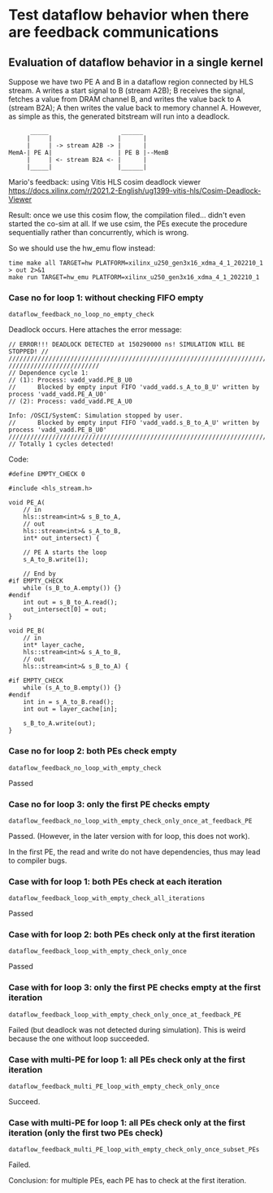 # Test dataflow behavior when there are feedback communications

## Evaluation of dataflow behavior in a single kernel

Suppose we have two PE A and B in a dataflow region connected by HLS stream. A writes a start signal to B (stream A2B); B receives the signal, fetches a value from DRAM channel B, and writes the value back to A (stream B2A); A then writes the value back to memory channel A. However, as simple as this, the generated bitstream will run into a deadlock. 

```
      _____                    ______
     |     |                  |      |
     |     | -> stream A2B -> |      |
MemA-| PE A|                  | PE B |--MemB
     |     | <- stream B2A <- |      |
     |_____|                  |______|
```

Mario's feedback: using Vitis HLS cosim deadlock viewer https://docs.xilinx.com/r/2021.2-English/ug1399-vitis-hls/Cosim-Deadlock-Viewer

Result: once we use this cosim flow, the compilation filed... didn't even started the co-sim at all. If we use csim, the PEs execute the procedure sequentially rather than concurrently, which is wrong. 

So we should use the hw_emu flow instead: 

```
time make all TARGET=hw PLATFORM=xilinx_u250_gen3x16_xdma_4_1_202210_1 > out 2>&1
make run TARGET=hw_emu PLATFORM=xilinx_u250_gen3x16_xdma_4_1_202210_1
```

### Case no for loop 1: without checking FIFO empty

`dataflow_feedback_no_loop_no_empty_check`

Deadlock occurs. Here attaches the error message:

```
// ERROR!!! DEADLOCK DETECTED at 150290000 ns! SIMULATION WILL BE STOPPED! //
//////////////////////////////////////////////////////////////////////////////
/////////////////////////
// Dependence cycle 1:
// (1): Process: vadd_vadd.PE_B_U0
//      Blocked by empty input FIFO 'vadd_vadd.s_A_to_B_U' written by process 'vadd_vadd.PE_A_U0'
// (2): Process: vadd_vadd.PE_A_U0

Info: /OSCI/SystemC: Simulation stopped by user.
//      Blocked by empty input FIFO 'vadd_vadd.s_B_to_A_U' written by process 'vadd_vadd.PE_B_U0'
////////////////////////////////////////////////////////////////////////
// Totally 1 cycles detected!
```

Code:

```
#define EMPTY_CHECK 0

#include <hls_stream.h>

void PE_A(
    // in
    hls::stream<int>& s_B_to_A,
    // out
    hls::stream<int>& s_A_to_B,
    int* out_intersect) {

    // PE A starts the loop
    s_A_to_B.write(1);

    // End by 
#if EMPTY_CHECK
    while (s_B_to_A.empty()) {}
#endif
    int out = s_B_to_A.read();
    out_intersect[0] = out;
}

void PE_B(
    // in
    int* layer_cache,
    hls::stream<int>& s_A_to_B,
    // out
    hls::stream<int>& s_B_to_A) {

#if EMPTY_CHECK
    while (s_A_to_B.empty()) {}
#endif
    int in = s_A_to_B.read();
    int out = layer_cache[in];

    s_B_to_A.write(out);
}
```

### Case no for loop 2: both PEs check empty

`dataflow_feedback_no_loop_with_empty_check`

Passed

### Case no for loop 3: only the first PE checks empty

`dataflow_feedback_no_loop_with_empty_check_only_once_at_feedback_PE`

Passed. (However, in the later version with for loop, this does not work).

In the first PE, the read and write do not have dependencies, thus may lead to compiler bugs.

### Case with for loop 1: both PEs check at each iteration

`dataflow_feedback_loop_with_empty_check_all_iterations`

Passed

### Case with for loop 2: both PEs check only at the first iteration

`dataflow_feedback_loop_with_empty_check_only_once`

Passed

### Case with for loop 3: only the first PE checks empty at the first iteration

`dataflow_feedback_loop_with_empty_check_only_once_at_feedback_PE`

Failed (but deadlock was not detected during simulation). This is weird because the one without loop succeeded.

### Case with multi-PE for loop 1: all PEs check only at the first iteration

`dataflow_feedback_multi_PE_loop_with_empty_check_only_once`

Succeed. 

### Case with multi-PE for loop 1: all PEs check only at the first iteration (only the first two PEs check)

`dataflow_feedback_multi_PE_loop_with_empty_check_only_once_subset_PEs`

Failed.

Conclusion: for multiple PEs, each PE has to check at the first iteration. 